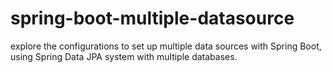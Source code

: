 # spring-boot-multiple-datasource
explore the configurations to set up multiple data sources with Spring Boot, using Spring Data JPA system with multiple databases.
